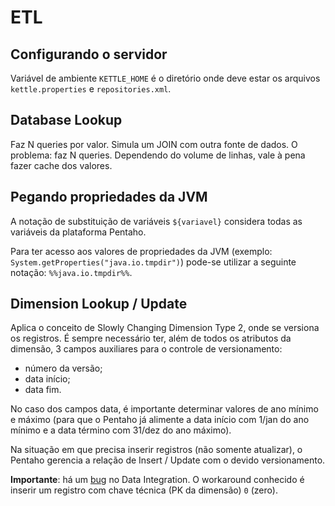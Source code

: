 # ETL

## Configurando o servidor

Variável de ambiente `KETTLE_HOME` é o diretório onde deve estar os arquivos `kettle.properties` e `repositories.xml`.

## Database Lookup

Faz N queries por valor. Simula um JOIN com outra fonte de dados.
O problema: faz N queries. Dependendo do volume de linhas, vale à pena fazer cache dos valores.

## Pegando propriedades da JVM

A notação de substituição de variáveis `${variavel}` considera todas as variáveis da plataforma Pentaho.

Para ter acesso aos valores de propriedades da JVM (exemplo: `System.getProperties("java.io.tmpdir")`) pode-se utilizar a seguinte notação: `%%java.io.tmpdir%%`.

## Dimension Lookup / Update

Aplica o conceito de Slowly Changing Dimension Type 2, onde se versiona os registros.
É sempre necessário ter, além de todos os atributos da dimensão, 3 campos auxiliares para o controle de versionamento:

- número da versão;
- data início;
- data fim.

No caso dos campos data, é importante determinar valores de ano mínimo e máximo (para que o Pentaho já alimente a data início com 1/jan do ano mínimo e a data término com 31/dez do ano máximo).

Na situação em que precisa inserir registros (não somente atualizar), o Pentaho gerencia a relação de Insert / Update com o devido versionamento.

**Importante**: há um [bug](https://jira.pentaho.com/browse/PDI-2292) no Data Integration. O workaround conhecido é inserir um registro com chave técnica (PK da dimensão) `0` (zero).
